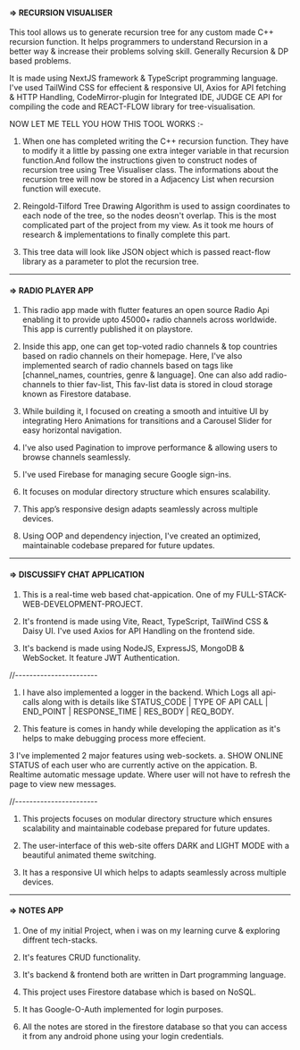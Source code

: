 #### => RECURSION VISUALISER

This tool allows us to generate recursion tree for any custom made C++ recursion function.
It helps programmers to understand Recursion in a better way & increase their problems solving skill. Generally Recursion & DP based problems.

It is made using NextJS framework & TypeScript programming language.
I've used TailWind CSS for effecient & responsive UI, Axios for API fetching & HTTP Handling, CodeMirror-plugin for Integrated IDE, JUDGE CE API for compiling the code and REACT-FLOW library for tree-visualisation.

NOW LET ME TELL YOU HOW THIS TOOL WORKS :-

1. When one has completed writing the C++ recursion function. They have to modify it a little by passing one extra integer variable in that recursion function.And follow the instructions given to construct nodes of recursion tree using Tree Visualiser class. The informations about the recursion tree will now be stored in a Adjacency List when recursion function will execute.

2. Reingold-Tilford Tree Drawing Algorithm is used to assign coordinates to each node of the tree, so the nodes deosn't overlap.
This is the most complicated part of the project from my view. As it took me hours of research & implementations to finally 
complete this part.

3. This tree data will look like JSON object which is passed react-flow library as a parameter to plot the recursion tree.

---

#### => RADIO PLAYER APP

1. This radio app made with flutter features an open source Radio Api enabling it to provide upto 45000+ radio channels across worldwide. This app is currently published it on playstore.

2. Inside this app, one can get top-voted radio channels & top countries based on radio channels on their homepage. Here, I've also implemented search of radio channels based on tags like [channel_names, countries, genre & language]. One can also add radio-channels to thier fav-list, This fav-list data is stored in cloud storage known as Firestore database. 

3. While building it, I focused on creating a smooth and intuitive UI by integrating Hero Animations for transitions and a Carousel Slider for easy horizontal navigation.

4. I've also used Pagination to improve performance & allowing users to browse channels seamlessly.

5. I've used Firebase for managing secure Google sign-ins.

6. It focuses on modular directory structure which ensures scalability.

7. This app’s responsive design adapts seamlessly across multiple devices.

8. Using OOP and dependency injection, I've created an optimized, maintainable codebase prepared for future updates.

---

#### => DISCUSSIFY CHAT APPLICATION 

1. This is a real-time web based chat-appication. One of my FULL-STACK-WEB-DEVELOPMENT-PROJECT.

2. It's frontend is made using Vite, React, TypeScript, TailWind CSS & Daisy UI. I've used Axios for API Handling on the frontend side.

3. It's backend is made using NodeJS, ExpressJS, MongoDB & WebSocket. It feature JWT Authentication.

//-----------------------

1. I have also implemented a logger in the backend. Which Logs all api-calls along with is details like STATUS_CODE | TYPE OF API CALL | END_POINT | RESPONSE_TIME 
| RES_BODY | REQ_BODY.

2. This feature is comes in handy while developing the application as it's helps to make debugging process more effecient. 

3 I've implemented 2 major features using web-sockets.
a. SHOW ONLINE STATUS of each user who are currently active on the appication.
B. Realtime automatic message update. Where user will not have to refresh the page to view new messages.

//-----------------------

1. This projects focuses on modular directory structure which ensures scalability and maintainable codebase prepared for future updates.

2. The user-interface of this web-site offers DARK and LIGHT MODE with a beautiful animated theme switching.

3. It has a responsive UI which helps to adapts seamlessly across multiple devices.

---

#### => NOTES APP 

1. One of my initial Project, when i was on my learning curve & exploring diffrent tech-stacks.

2. It's features CRUD functionality.

3. It's backend & frontend both are written in Dart programming language.

4. This project uses Firestore database which is based on NoSQL.

5. It has Google-O-Auth implemented for login purposes.

6. All the notes are stored in the firestore database so that you can access it from any android phone using your login credentials.